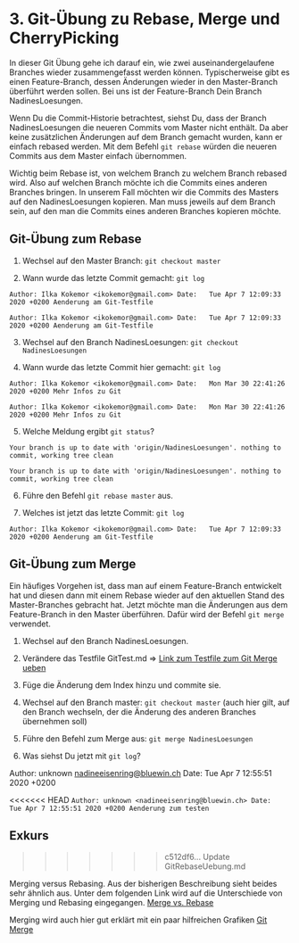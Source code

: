 # 3. Git-Übung zu Rebase, Merge und CherryPicking #

In dieser Git Übung gehe ich darauf ein, wie zwei auseinandergelaufene Branches wieder zusammengefasst werden können. Typischerweise gibt es einen Feature-Branch, dessen Änderungen wieder in den Master-Branch überführt werden sollen. Bei uns ist der Feature-Branch Dein Branch NadinesLoesungen.

Wenn Du die Commit-Historie betrachtest, siehst Du, dass der Branch NadinesLoesungen die neueren Commits vom Master nicht enthält. Da aber keine zusätzlichen Änderungen auf dem Branch gemacht wurden, kann er einfach rebased werden. Mit dem Befehl `git rebase` würden die neueren Commits aus dem Master einfach übernommen.

Wichtig beim Rebase ist, von welchem Branch zu welchem Branch rebased wird. Also auf welchen Branch möchte ich die Commits eines anderen Branches bringen. In unserem Fall möchten wir die Commits des Masters auf den NadinesLoesungen kopieren. Man muss jeweils auf dem Branch sein, auf den man die Commits eines anderen Branches kopieren möchte.

## Git-Übung zum Rebase ##

1. Wechsel auf den Master Branch: `git checkout master`

2. Wann wurde das letzte Commit gemacht: `git log`

`Author: Ilka Kokemor <ikokemor@gmail.com>
Date:   Tue Apr 7 12:09:33 2020 +0200
Aenderung am Git-Testfile`

`Author: Ilka Kokemor <ikokemor@gmail.com>
Date:   Tue Apr 7 12:09:33 2020 +0200
Aenderung am Git-Testfile`

3. Wechsel auf den Branch NadinesLoesungen: `git checkout NadinesLoesungen`

4. Wann wurde das letzte Commit hier gemacht: `git log`

`Author: Ilka Kokemor <ikokemor@gmail.com>
Date:   Mon Mar 30 22:41:26 2020 +0200
    Mehr Infos zu Git`

`Author: Ilka Kokemor <ikokemor@gmail.com>
Date:   Mon Mar 30 22:41:26 2020 +0200
    Mehr Infos zu Git`

5. Welche Meldung ergibt `git status`? 

`Your branch is up to date with 'origin/NadinesLoesungen'.
nothing to commit, working tree clean`

`Your branch is up to date with 'origin/NadinesLoesungen'.
nothing to commit, working tree clean`

6. Führe den Befehl `git rebase master` aus.

7. Welches ist jetzt das letzte Commit: `git log`

`Author: Ilka Kokemor <ikokemor@gmail.com>
Date:   Tue Apr 7 12:09:33 2020 +0200
Aenderung am Git-Testfile`

## Git-Übung zum Merge ##

Ein häufiges Vorgehen ist, dass man auf einem Feature-Branch entwickelt hat und diesen dann mit einem Rebase wieder auf den aktuellen Stand des Master-Branches gebracht hat. Jetzt möchte man die Änderungen aus dem Feature-Branch in den Master überführen. Dafür wird der Befehl `git merge` verwendet.

1. Wechsel auf den Branch NadinesLoesungen.

2. Verändere das Testfile GitTest.md => [Link zum Testfile zum Git Merge ueben](./GitTest.md)

3. Füge die Änderung dem Index hinzu und commite sie. 

4. Wechsel auf den Branch master: `git checkout master` (auch hier gilt, auf den Branch wechseln, der die Änderung des anderen Branches übernehmen soll)

5. Führe den Befehl zum Merge aus: `git merge NadinesLoesungen`

6. Was siehst Du jetzt mit `git log`?

Author: unknown <nadineeisenring@bluewin.ch>
Date:   Tue Apr 7 12:55:51 2020 +0200

<<<<<<< HEAD
`Author: unknown <nadineeisenring@bluewin.ch>
Date:   Tue Apr 7 12:55:51 2020 +0200 Aenderung zum testen`

## Exkurs ##
>>>>>>> c512df6... Update GitRebaseUebung.md

Merging versus Rebasing. Aus der bisherigen Beschreibung sieht beides sehr ähnlich aus. 
Unter dem folgenden Link wird auf die Unterschiede von Merging und Rebasing eingegangen. 
[Merge vs. Rebase](https://www.atlassian.com/de/git/tutorials/merging-vs-rebasing)

Merging wird auch hier gut erklärt mit ein paar hilfreichen Grafiken [Git Merge](https://git-scm.com/book/de/v2/Git-Branching-Einfaches-Branching-und-Merging#_basic_merging)
